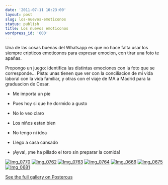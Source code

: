 ```yaml
---
date: '2011-07-11 10:23:00'
layout: post
slug: los-nuevos-emoticonos
status: publish
title: Los nuevos emoticonos
wordpress_id: '600'
---
```



    

Una de las cosas buenas del Whatsapp es que no hace falta usar los siempre cripticos emoticonos para expresar emocion, con tirar una foto te apañas.




Propongo un juego: identifica las distintas emociones con la foto que se corresponde... Pista: unas tienen que ver con la conciliacion de mi vida laboral con la vida familiar, y otras con el viaje de MA a Madrid para la graduacion de Cesar.




- Me importa un pie




- Pues hoy si que he dormido a gusto




- No lo veo claro




- Los niños estan bien




- No tengo ni idea




- Llego a casa cansado




- ¡Ayva!, ¡me ha pillado el toro sin preparar la comida!





[![Img_0770](http://jjdenis.files.wordpress.com/2011/07/img_07701.jpg?w=300)](http://jjdenis.files.wordpress.com/2011/07/img_07701.jpg)
[![Img_0762](http://jjdenis.files.wordpress.com/2011/07/img_0762-scaled10001.jpg?w=225)](http://jjdenis.files.wordpress.com/2011/07/img_0762-scaled10001.jpg)
[![Img_0763](http://jjdenis.files.wordpress.com/2011/07/img_0763-scaled10001.jpg?w=225)](http://jjdenis.files.wordpress.com/2011/07/img_0763-scaled10001.jpg)
[![Img_0764](http://jjdenis.files.wordpress.com/2011/07/img_0764-scaled10001.jpg?w=225)](http://jjdenis.files.wordpress.com/2011/07/img_0764-scaled10001.jpg)
[![Img_0666](http://jjdenis.files.wordpress.com/2011/07/img_0666-scaled10001.jpg?w=225)](http://jjdenis.files.wordpress.com/2011/07/img_0666-scaled10001.jpg)
[![Img_0675](http://jjdenis.files.wordpress.com/2011/07/img_0675-scaled10001.jpg?w=225)](http://jjdenis.files.wordpress.com/2011/07/img_0675-scaled10001.jpg)
[![Img_0681](http://jjdenis.files.wordpress.com/2011/07/img_0681-scaled10001.jpg?w=225)](http://jjdenis.files.wordpress.com/2011/07/img_0681-scaled10001.jpg)


[See the full gallery on Posterous](http://papito.posterous.com/whatsapp)











  
